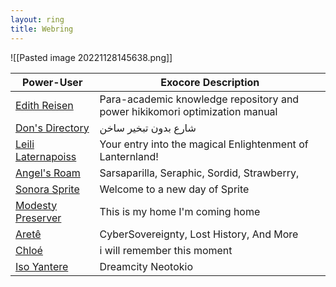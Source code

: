 ```yaml
---
layout: ring
title: Webring
---
```

![[Pasted image 20221128145638.png]]


| Power-User                                           | Exocore Description                                                         |
| ---------------------------------------------------- | --------------------------------------------------------------------------- |
| [Edith Reisen](http://reisen.netlify.app/)           | Para-academic knowledge repository and power hikikomori optimization manual 
| [Don's Directory](http://dons.directory/)            | شارع بدون تبخير ساخن                                                        
| [Leili Laternapoiss](https://leili.netlify.app/)     | Your entry into the magical Enlightenment of Lanternland!                   
| [Angel's Roam](https://eplenas.neocities.org/)       | Sarsaparilla, Seraphic, Sordid, Strawberry,                                 
| [Sonora Sprite](https://spritecore.netlify.app/)     | Welcome to a new day of Sprite                                              
| [Modesty Preserver](https:s//disengagea.toikos.net/) | This is my home I'm coming home                                             
| [Aretê](https://primecult.one)                       | CyberSovereignty, Lost History, And More                                    
| [Chloé](https://waifmaterial.com/)                   | i will remember this moment                                                 
| [Iso Yantere](https://neotokio.net/)                 | Dreamcity Neotokio                                                                           |     |     |